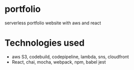 # portfolio

serverless portfolio website with aws and react

# Technologies used

* aws S3, codebuild, codepipeline, lambda, sns, cloudfront
* React, chai, mocha, webpack, npm, babel jest
